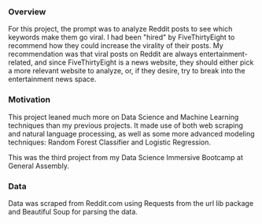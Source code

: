 ### Overview

For this project, the prompt was to analyze Reddit posts to see which keywords make them go viral. I had been "hired" by FiveThirtyEight to recommend how they could increase the virality of their posts. My recommendation was that viral posts on Reddit are always entertainment-related, and since FiveThirtyEight is a news website, they should either pick a more relevant website to analyze, or, if they desire, try to break into the entertainment news space.

### Motivation

This project leaned much more on Data Science and Machine Learning techniques than my previous projects. It made use of both web scraping and natural language processing, as well as some more advanced modeling techniques: Random Forest Classifier and Logistic Regression.

This was the third project from my Data Science Immersive Bootcamp at General Assembly.

### Data

Data was scraped from Reddit.com using Requests from the url lib package and Beautiful Soup for parsing the data.
